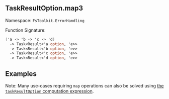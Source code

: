 ## TaskResultOption.map3

Namespace: `FsToolkit.ErrorHandling`

Function Signature:

```fsharp
('a -> 'b -> 'c -> 'd)
  -> Task<Result<'a option, 'e>>
  -> Task<Result<'b option, 'e>> 
  -> Task<Result<'c option, 'e>>
  -> Task<Result<'d option, 'e>>
```

## Examples

Note: Many use-cases requiring `map` operations can also be solved using [the `taskResultOption` computation expression](ce.md).
